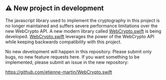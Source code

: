 ## ⚠️ New project in development

The javascript library used to implement the cryptography in this project is no longer maintained and suffers severe performance limitations over the new WebCrypto API. A new modern library called [WebCrypto.swift](https://github.com/etienne-martin/WebCrypto.swift) is being developed. [WebCrypto.swift](https://github.com/etienne-martin/WebCrypto.swift) leverages the power of the WebCrypto API while keeping backwards compatibility with this project.

No new development will happen in this repository. Please submit only bugs, no new feature requests here. If you want something to be implemented, please submit an issue in the new repository:

https://github.com/etienne-martin/WebCrypto.swift
